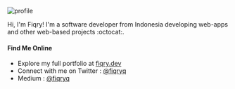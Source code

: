 ![profile](https://pixel-profile-ui.vercel.app/api/github-stats?username=fiqryq&screen_effect=true&include_all_commits=true&pixelate_avatar=false&background=linear-gradient%280deg%2C+%232e222fFF+0%25%2C+%232e222fFF+100%25%29+&color=%23ffffffFF)

Hi, I'm Fiqry! I'm a software developer from Indonesia developing web-apps and other web-based projects :octocat:.

#### Find Me Online
- Explore my full portfolio at [fiqry.dev](https://fiqry.dev)
- Connect with me on Twitter : [@fiqryq](https://twitter.com/fiqryq_)
- Medium : [@fiqryq](https://fiqryq.medium.com/)

  
